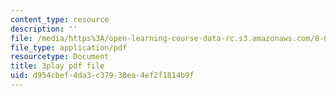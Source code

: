 ```yaml
---
content_type: resource
description: ''
file: /media/https%3A/open-learning-course-data-rc.s3.amazonaws.com/8-01sc-classical-mechanics-fall-2016/d954cbef4da3c37938ea4ef2f1814b9f_cMu0hsvgkGk.pdf
file_type: application/pdf
resourcetype: Document
title: 3play pdf file
uid: d954cbef-4da3-c379-38ea-4ef2f1814b9f
---
```

